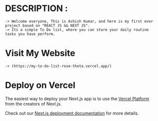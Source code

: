 # DESCRIPTION :
    -> Welcome everyone, This is Ashish Kumar, and here is my first ever project based on "REACT JS && NEXT JS".
    -> Its a simple To Do list, where you can store your daily routine tasks you have perform.

# Visit My Website
    -> (https://my-to-do-list-rose-theta.vercel.app/)
# Deploy on Vercel

The easiest way to deploy your Next.js app is to use the [Vercel Platform](https://vercel.com/new?utm_medium=default-template&filter=next.js&utm_source=create-next-app&utm_campaign=create-next-app-readme) from the creators of Next.js.

Check out our [Next.js deployment documentation](https://nextjs.org/docs/deployment) for more details.
